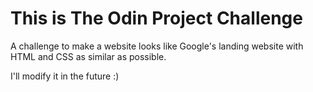  # This is The Odin Project Challenge
 A challenge to make a website looks like Google's landing website with HTML and CSS as similar as possible.

 I'll modify it in the future :) 